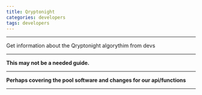 ```yaml
---
title: Qryptonight
categories: developers
tags: developers
---
```


---

Get information about the Qryptonight algorythim from devs

---

**This may not be a needed guide.**

---

**Perhaps covering the pool software and changes for our api/functions**

---
